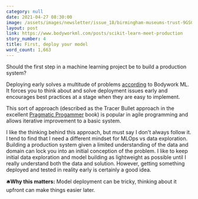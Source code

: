 ```yaml
---
category: null
date: 2021-04-27 08:30:00
image: /assets/images/newsletter/issue_18/birmingham-museums-trust-9GSGllMJCeA-unsplash.jpeg
layout: post
link: https://www.bodyworkml.com/posts/scikit-learn-meet-production
story_number: 4
title: First, deploy your model
word_count: 1,663
---
```


Should the first step in a machine learning project be to build a production system?

Deploying early solves a multitude of problems [according](https://www.bodyworkml.com/posts/scikit-learn-meet-production) to Bodywork ML. It forces you to think about and solve deployment issues early and encourages best practices at a stage when they are easy to implement.

This sort of approach (described as the Tracer Bullet approach in the excellent [Pragmatic Progammer](https://www.amazon.co.uk/Pragmatic-Programmer-Andrew-Hunt/dp/020161622X) book) is popular in agile programming and allows iterative improvement to a basic system.

I like the thinking behind this approach, but must say I don't always follow it. I tend to find that I need a different mindset for MLOps vs data exploration. Building a production system given a limited understanding of the data and domain can lock you into an initial conception of the problem. I like to keep initial data exploration and model building as lightweight as possible until I really understand both the data and solution. However, getting something deployed and tested in reality early is certainly a good idea.

🛎️**Why this matters:** Model deployment can be tricky, thinking about it upfront can make things easier later.